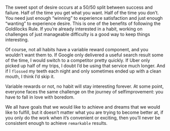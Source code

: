The sweet spot of desire occurs at a 50/50 split between success
and failure. Half of the time you get what you want. Half of the time
you don’t. You need just enough “winning” to experience satisfaction
and just enough “wanting” to experience desire. This is one of the
benefits of following the Goldilocks Rule. If you’re already interested
in a habit, working on challenges of just manageable difficulty is a
good way to keep things interesting.

Of course, not all habits have a variable reward component, and you
wouldn’t want them to. If Google only delivered a useful search result
some of the time, I would switch to a competitor pretty quickly. If
Uber only picked up half of my trips, I doubt I’d be using that service
much longer. And if I `flossed` my teeth each night and only sometimes
ended up with a clean mouth, I think I’d skip it.

Variable rewards or not, no habit will stay interesting forever. At
some point, everyone faces the same challenge on the journey of selfimprovement:
you have to fall in love with boredom.

We all have goals that we would like to achieve and dreams that we
would like to fulfill, but it doesn’t matter what you are trying to
become better at, if you only do the work when it’s convenient or
exciting, then you’ll never be consistent enough to achieve `remarkable`
results.